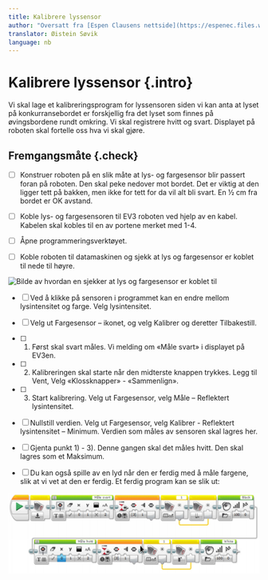 ```yaml
---
title: Kalibrere lyssensor
author: "Oversatt fra [Espen Clausens nettside](https://espenec.files.wordpress.com/2015/09/lego-mindstorms-del-4-6.pdf)"
translator: Øistein Søvik
language: nb
---
```



# Kalibrere lyssensor {.intro}

Vi skal lage et kalibreringsprogram for lyssensoren siden vi kan anta at lyset
på konkurransebordet er forskjellig fra det lyset som finnes på øvingsbordene
rundt omkring. Vi skal registrere hvitt og svart. Displayet på roboten skal
fortelle oss hva vi skal gjøre.

## Fremgangsmåte {.check}

- [ ] Konstruer roboten på en slik måte at lys- og fargesensor blir passert
  foran på roboten. Den skal peke nedover mot bordet. Det er viktig at den
  ligger tett på bakken, men ikke for tett for da vil alt bli svart. En ½ cm fra
  bordet er OK avstand.

- [ ] Koble lys- og fargesensoren til EV3 roboten ved hjelp av en kabel. Kabelen
  skal kobles til en av portene merket med 1-4.

- [ ] Åpne programmeringsverktøyet.

- [ ] Koble roboten til datamaskinen og sjekk at lys og fargesensor er koblet
  til nede til høyre.

![Bilde av hvordan en sjekker at lys og fargesensor er koblet
til](../lys_1lysintensitet/lego_mindstorms_lysintensitet_2.png)

- [ ] Ved å klikke på sensoren i programmet kan en endre mellom lysintensitet og
  farge. Velg lysintensitet.

- [ ] Velg ut Fargesensor – ikonet, og velg Kalibrer og deretter Tilbakestill.

- [ ] 1) Først skal svart måles. Vi melding om «Måle svart» i displayet på
  EV3en.

- [ ] 2) Kalibreringen skal starte når den midterste knappen trykkes. Legg til
  Vent, Velg «Klossknapper» - «Sammenlign».

- [ ] 3) Start kalibrering. Velg ut Fargesensor, velg Måle – Reflektert
  lysintensitet.

- [ ] Nullstill verdien. Velg ut Fargesensor, velg Kalibrer - Reflektert
  lysintensitet – Minimum. Verdien som måles av sensoren skal lagres her.

- [ ] Gjenta punkt 1) - 3). Denne gangen skal det måles hvitt. Den skal lagres
  som et Maksimum.

- [ ] Du kan også spille av en lyd når den er ferdig med å måle fargene, slik at
  vi vet at den er ferdig. Et ferdig program kan se slik ut:

![Bilde av et ferdig program](lego_mindstorms_kalibrerelyssensor_2.png)

